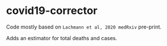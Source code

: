 # covid19-corrector

Code mostly based on `Lachmann et al, 2020 medRxiv` pre-print.

Adds an estimator for total deaths and cases.
